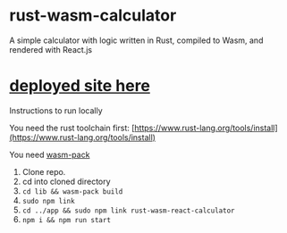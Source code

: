 # rust-wasm-calculator
A simple calculator with logic written in Rust, compiled to Wasm, and rendered with React.js

# [deployed site here](https://rust-calculator.netlify.com/)

Instructions to run locally

You need the rust toolchain first: [https://www.rust-lang.org/tools/install](https://www.rust-lang.org/tools/install)

You need [wasm-pack](https://rustwasm.github.io/wasm-pack/installer/)

1. Clone repo.
2. cd into cloned directory
3. `cd lib && wasm-pack build`
4. `sudo npm link`
5. `cd ../app && sudo npm link rust-wasm-react-calculator`
6. `npm i && npm run start`
